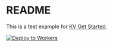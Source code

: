 # README

This is a test example for [KV Get Started](https://developers.cloudflare.com/kv/get-started/).

[![Deploy to Workers](https://deploy.workers.cloudflare.com/button)](https://deploy.workers.cloudflare.com/?url=https://github.com/cloudflare/docs-examples/tree/main/kv-get-started)